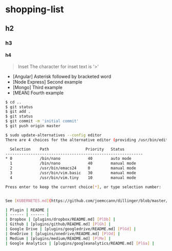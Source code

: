 # shopping-list
## h2
### h3
#### h4


> Inset
> The character for inset text
> is '>'

* [Angular] Asterisk followed by bracketed word
* [Node Express] Second example
* [Mongo] Third example
* [MEAN] Fourth example

```sh
$ cd .. 
$ git status
$ git add .
$ git status
$ git commit -m 'initial commit'
$ git push origin master
```

```sh
$ sudo update-alternatives --config editor
There are 4 choices for the alternative editor (providing /usr/bin/editor).

  Selection    Path                Priority   Status
------------------------------------------------------------
* 0            /bin/nano            40        auto mode
  1            /bin/nano            40        manual mode
  2            /usr/bin/emacs24     0         manual mode
  3            /usr/bin/vim.basic   30        manual mode
  4            /usr/bin/vim.tiny    10        manual mode

Press enter to keep the current choice[*], or type selection number:


See [KUBERNETES.md](https://github.com/joemccann/dillinger/blob/master/KUBERNETES.md)

| Plugin | README |
| ------ | ------ |
| Dropbox | [plugins/dropbox/README.md] [PlDb] |
| Github | [plugins/github/README.md] [PlGh] |
| Google Drive | [plugins/googledrive/README.md] [PlGd] |
| OneDrive | [plugins/onedrive/README.md] [PlOd] |
| Medium | [plugins/medium/README.md] [PlMe] |
| Google Analytics | [plugins/googleanalytics/README.md] [PlGa] |
```
